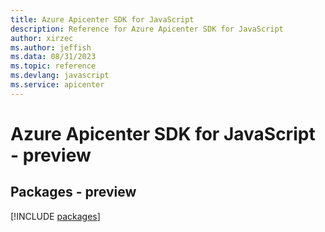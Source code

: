 ```yaml
---
title: Azure Apicenter SDK for JavaScript
description: Reference for Azure Apicenter SDK for JavaScript
author: xirzec
ms.author: jeffish
ms.data: 08/31/2023
ms.topic: reference
ms.devlang: javascript
ms.service: apicenter
---
```

# Azure Apicenter SDK for JavaScript - preview
## Packages - preview
[!INCLUDE [packages](apicenter-index.md)]